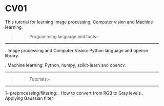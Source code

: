 # CV01
This tutorial for learning Image processing, Computer vision and Machine learning.

>> Programming language and tools:-
-----------------------------------

. Image processing and Computer Vision: Python language and opencv library.
  
. Machine learning: Python, numpy, scikit-learn and opencv.
________________________________________________________________________________________

>> Tutorials:-
---------------
1- preprocessing/filtering: 
    . How to convert from RGB to Gray levels
    . Applying Gaussian filter
